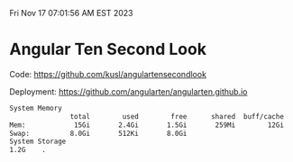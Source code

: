 Fri Nov 17 07:01:56 AM EST 2023

# Angular Ten Second Look

Code: https://github.com/kusl/angulartensecondlook

Deployment: https://github.com/angularten/angularten.github.io

```bash
System Memory
               total        used        free      shared  buff/cache   available
Mem:            15Gi       2.4Gi       1.5Gi       259Mi        12Gi        12Gi
Swap:          8.0Gi       512Ki       8.0Gi
System Storage
1.2G	.
```
```bash
